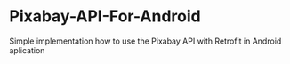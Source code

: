 # Pixabay-API-For-Android
Simple implementation how to use the Pixabay API with Retrofit in Android aplication

